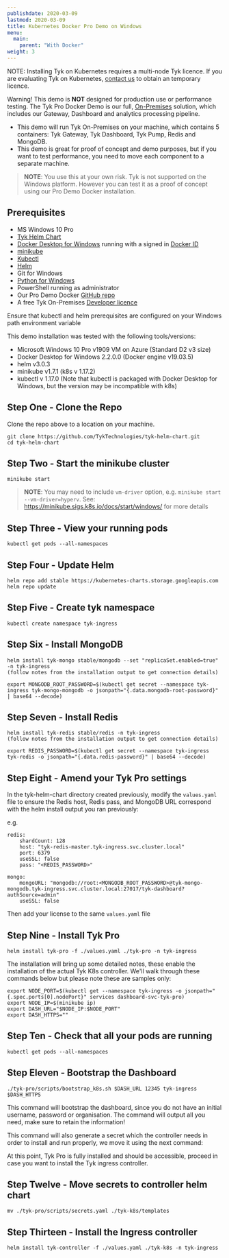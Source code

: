 ```yaml
---
publishdate: 2020-03-09
lastmod: 2020-03-09
title: Kubernetes Docker Pro Demo on Windows
menu:
  main:
    parent: "With Docker"
weight: 3
---
```


NOTE: Installing Tyk on Kubernetes requires a multi-node Tyk licence. If you are evaluating Tyk on Kubernetes, [contact us](https://tyk.io/about/contact/) to obtain an temporary licence.

Warning! This demo is **NOT** designed for production use or performance testing. The Tyk Pro Docker Demo is our full, [On-Premises](https://tyk.io/api-gateway/on-premise/) solution, which includes our Gateway, Dashboard and analytics processing pipeline.

* This demo will run Tyk On-Premises on your machine, which contains 5 containers: Tyk Gateway, Tyk Dashboard, Tyk Pump, Redis and MongoDB.
* This demo is great for proof of concept and demo purposes, but if you want to test performance, you need to move each component to a separate machine.

 > **NOTE**: You use this at your own risk. Tyk is not supported on the Windows platform. However you can test it as a proof of concept using our Pro Demo Docker installation.

## Prerequisites

- MS Windows 10 Pro
- [Tyk Helm Chart](https://github.com/TykTechnologies/tyk-helm-chart)
- [Docker Desktop for Windows](https://docs.docker.com/docker-for-windows/install/) running with a signed in [Docker ID](https://docs.docker.com/docker-id/)
- [minikube](https://minikube.sigs.k8s.io/docs/start/windows/)
- [Kubectl](https://kubernetes.io/docs/tasks/tools/install-kubectl/)
- [Helm](https://github.com/helm/helm/releases)
- Git for Windows
- [Python for Windows](https://www.python.org/downloads/windows/)
- PowerShell running as administrator
- Our Pro Demo Docker [GitHub repo](https://github.com/TykTechnologies/tyk-pro-docker-demo)
- A free Tyk On-Premises [Developer licence](https://tyk.io/product/tyk-on-premises-free-edition/)

Ensure that kubectl and helm prerequisites are configured on your Windows path environment variable

This demo installation was tested with the following tools/versions:

* Microsoft Windows 10 Pro v1909 VM on Azure (Standard D2 v3 size)
* Docker Desktop for Windows 2.2.0.0 (Docker engine v19.03.5)
* helm v3.0.3
* minikube v1.7.1 (k8s v 1.17.2)
* kubectl v 1.17.0 (Note that kubectl is packaged with Docker Desktop for Windows, but the version may be incompatible with k8s)



## Step One - Clone the Repo

Clone the repo above to a location on your machine.

```{.copyWrapper}
git clone https://github.com/TykTechnologies/tyk-helm-chart.git
cd tyk-helm-chart
```

## Step Two - Start the minikube cluster

```{.copyWrapper}
minikube start
```
 > **NOTE**: You may need to include `vm-driver` option, e.g. `minikube start --vm-driver=hyperv`.  See: https://minikube.sigs.k8s.io/docs/start/windows/ for more details


## Step Three - View your running pods

```{.copyWrapper}
kubectl get pods --all-namespaces
```

## Step Four - Update Helm

```{.copyWrapper}
helm repo add stable https://kubernetes-charts.storage.googleapis.com
helm repo update
```

## Step Five - Create tyk namespace

```{.copyWrapper}
kubectl create namespace tyk-ingress
```

## Step Six - Install MongoDB

```{.copyWrapper}
helm install tyk-mongo stable/mongodb --set "replicaSet.enabled=true" -n tyk-ingress
(follow notes from the installation output to get connection details)

export MONGODB_ROOT_PASSWORD=$(kubectl get secret --namespace tyk-ingress tyk-mongo-mongodb -o jsonpath="{.data.mongodb-root-password}" | base64 --decode)
```

## Step Seven - Install Redis

```{.copyWrapper}
helm install tyk-redis stable/redis -n tyk-ingress
(follow notes from the installation output to get connection details)

export REDIS_PASSWORD=$(kubectl get secret --namespace tyk-ingress tyk-redis -o jsonpath="{.data.redis-password}" | base64 --decode)
```

## Step Eight - Amend your Tyk Pro settings

In the tyk-helm-chart directory created previously, modify the `values.yaml` file to ensure the Redis host, Redis pass, and MongoDB URL correspond with the helm install output you ran previously:

e.g.
```
redis:
    shardCount: 128
    host: "tyk-redis-master.tyk-ingress.svc.cluster.local"
    port: 6379
    useSSL: false
    pass: "<REDIS_PASSWORD>"

mongo:
    mongoURL: "mongodb://root:<MONGODB_ROOT_PASSWORD>@tyk-mongo-mongodb.tyk-ingress.svc.cluster.local:27017/tyk-dashboard?authSource=admin"
    useSSL: false
```
Then add your license to the same `values.yaml` file

## Step Nine - Install Tyk Pro

```{.copyWrapper}
helm install tyk-pro -f ./values.yaml ./tyk-pro -n tyk-ingress
```

The installation will bring up some detailed notes, these enable the installation of the actual Tyk K8s controller.  We'll walk through these commands below but please note these are samples only:

```{.copyWrapper}
export NODE_PORT=$(kubectl get --namespace tyk-ingress -o jsonpath="{.spec.ports[0].nodePort}" services dashboard-svc-tyk-pro)
export NODE_IP=$(minikube ip)
export DASH_URL="$NODE_IP:$NODE_PORT"
export DASH_HTTPS=""
```

## Step Ten - Check that all your pods are running

```{.copyWrapper}
kubectl get pods --all-namespaces
```

## Step Eleven - Bootstrap the Dashboard

```{.copyWrapper}
./tyk-pro/scripts/bootstrap_k8s.sh $DASH_URL 12345 tyk-ingress $DASH_HTTPS
```

This command will bootstrap the dashboard, since you do not have an initial username, password or organisation. The command will output all you need, make sure to retain the information!

This command will also generate a secret which the controller needs in order to install and run properly, we move it using the next command:

At this point, Tyk Pro is fully installed and should be accessible, proceed in case you want to install the Tyk ingress controller.

## Step Twelve - Move secrets to controller helm chart

```{.copyWrapper}
mv ./tyk-pro/scripts/secrets.yaml ./tyk-k8s/templates
```

## Step Thirteen - Install the Ingress controller

```{.copyWrapper}
helm install tyk-controller -f ./values.yaml ./tyk-k8s -n tyk-ingress
```
